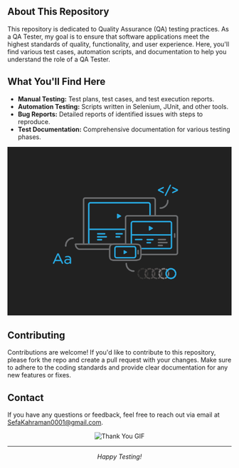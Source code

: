 
<h2>About This Repository</h2>
<p>
  This repository is dedicated to Quality Assurance (QA) testing practices. As a QA Tester, my goal is to ensure that software applications meet the highest standards of quality, functionality, and user experience. Here, you'll find various test cases, automation scripts, and documentation to help you understand the role of a QA Tester.
</p>

<h2>What You'll Find Here</h2>
<ul>
  <li><strong>Manual Testing:</strong> Test plans, test cases, and test execution reports.</li>
  <li><strong>Automation Testing:</strong> Scripts written in Selenium, JUnit, and other tools.</li>
  <li><strong>Bug Reports:</strong> Detailed reports of identified issues with steps to reproduce.</li>
  <li><strong>Test Documentation:</strong> Comprehensive documentation for various testing phases.</li>
</ul>

<p align="center">
  <img src="Images/image_processing20210902-8719-13sv1bw.gif" alt="Testing Process GIF">
</p>



<h2>Contributing</h2>
<p>
  Contributions are welcome! If you'd like to contribute to this repository, please fork the repo and create a pull request with your changes. Make sure to adhere to the coding standards and provide clear documentation for any new features or fixes.
</p>

<h2>Contact</h2>
<p>
  If you have any questions or feedback, feel free to reach out via email at <a href="mailto:SefaKahraman0001@gmail.com">SefaKahraman0001@gmail.com</a>.
</p>

<p align="center">
  <img src="https://yourgiflink.com/thankyou.gif" alt="Thank You GIF">
</p>

<hr>
<p align="center">
  <em>Happy Testing!</em>
</p>
